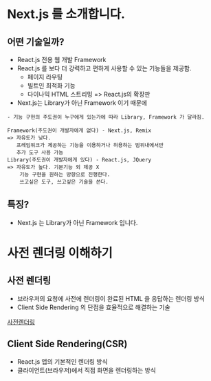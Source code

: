 # Next.js 를 소개합니다. 
## 어떤 기술일까?
- React.js 전용 웹 개발 Framework
- React.js 를 보다 더 강력하고 편하게 사용할 수 있는 기능들을 제공함.
    - 페이지 라우팅
    - 빌트인 최적화 기능
    - 다이나믹 HTML 스트리밍
=> React.js의 확장판
- Next.js는 Library가 아닌 Framework 이기 때문에

``` 
- 기능 구현의 주도권이 누구에게 있는가에 따라 Library, Framework 가 달라짐.

Framework(주도권이 개발자에게 없다) - Next.js, Remix
=> 자유도가 낮다. 
   프레임워크가 제공하는 기능을 이용하거나 허용하는 범위내에서만 
   추가 도구 사용 가능
Library(주도권이 개발자에게 있다) - React.js, JQuery
=> 자유도가 높다. 기본기능 외 제공 X
    기능 구현을 원하는 방향으로 진행한다. 
    쓰고싶은 도구, 쓰고싶은 기술을 쓴다.
```

## 특징?
- Next.js 는 Library가 아닌 Framework 입니다.


# 사전 렌더링 이해하기
## 사전 렌더링 
- 브라우저의 요청에 사전에 렌더링이 완료된 HTML 을 응답하는 렌더링 방식
- Client Side Rendering 의 단점을 효율적으로 해결하는 기술

[사전렌더링](사전렌더링.PNG)  

## Client Side Rendering(CSR)
- React.js 앱의 기본적인 렌더링 방식
- 클라이언트(브라우저)에서 직접 화면을 렌더링하는 방식